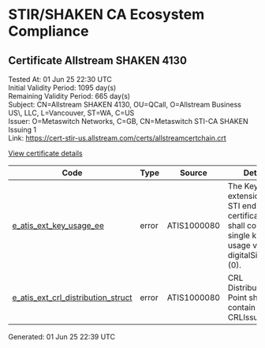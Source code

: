 # STIR/SHAKEN CA Ecosystem Compliance

## Certificate Allstream SHAKEN 4130

Tested At: 01 Jun 25 22:30 UTC\
Initial Validity Period: 1095 day(s)\
Remaining Validity Period: 665 day(s)\
Subject: CN=Allstream SHAKEN 4130, OU=QCall, O=Allstream Business US\\, LLC, L=Vancouver, ST=WA, C=US\
Issuer: O=Metaswitch Networks, C=GB, CN=Metaswitch STI-CA SHAKEN Issuing 1\
Link: https://cert-stir-us.allstream.com/certs/allstreamcertchain.crt

[View certificate details](https://x509.io/?cert=MIICtjCCAlygAwIBAgIQHUDcNkbSOgfM4BJB%2Bv9zFzAKBggqhkjOPQQDAjBYMSswKQYDVQQDDCJNZXRhc3dpdGNoIFNUSS1DQSBTSEFLRU4gSXNzdWluZyAxMQswCQYDVQQGEwJHQjEcMBoGA1UECgwTTWV0YXN3aXRjaCBOZXR3b3JrczAeFw0yNDAzMjgxNjQzMzNaFw0yNzAzMjgxNjQzMzNaMIGDMQswCQYDVQQGEwJVUzELMAkGA1UECAwCV0ExEjAQBgNVBAcMCVZhbmNvdXZlcjEjMCEGA1UECgwaQWxsc3RyZWFtIEJ1c2luZXNzIFVTLCBMTEMxDjAMBgNVBAsMBVFDYWxsMR4wHAYDVQQDDBVBbGxzdHJlYW0gU0hBS0VOIDQxMzAwWTATBgcqhkjOPQIBBggqhkjOPQMBBwNCAATtIbEdLh4pzEpphtpHXNCopXerARrFZNjqA6%2FJ2H6SJlnL8W4SM3bejqozCDNWyhCHCk6yZ5ECi9DwmvyaDgWbo4HbMIHYMAwGA1UdEwEB%2FwQCMAAwDgYDVR0PAQH%2FBAQDAgbAMBYGCCsGAQUFBwEaBAowCKAGFgQ0MTMwMEcGA1UdHwRAMD4wPKA6oDiGNmh0dHBzOi8vYXV0aGVudGljYXRlLWFwaS5pY29uZWN0aXYuY29tL2Rvd25sb2FkL3YxL2NybDAXBgNVHSAEEDAOMAwGCmCGSAGG%2FwkBAQQwHQYDVR0OBBYEFOaP8FBgZL1hpXc4pa%2Fx5YQJZRnQMB8GA1UdIwQYMBaAFM0epwAQENoyHWkaOdXSRgssPIfWMAoGCCqGSM49BAMCA0gAMEUCIQCBu99J1iVdcbZzBmzlwwM%2Bg9q3R11BjFOaurEIEkWGIAIgaTQdelmxsOF8kRoF%2FWY2is0XOMjLSirhGS%2F01i%2Fihnc%3D)

| Code | Type | Source | Details |
|------|------|--------|---------|
| [e_atis_ext_key_usage_ee](../../ISSUES/e_atis_ext_key_usage_ee/README.md) | error | ATIS1000080 | The Key Usage extension for STI end-entity certificates shall contain a single key usage value of digitalSignature (0). |
| [e_atis_ext_crl_distribution_struct](../../ISSUES/e_atis_ext_crl_distribution_struct/README.md) | error | ATIS1000080 | CRL Distribution Point shall contain a CRLIssuer field |


Generated: 01 Jun 25 22:39 UTC